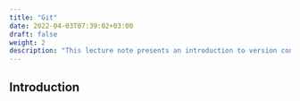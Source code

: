 ```yaml
---
title: "Git"
date: 2022-04-03T07:39:02+03:00
draft: false
weight: 2
description: "This lecture note presents an introduction to version control with git"
---
```


## Introduction
